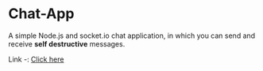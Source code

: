 # Chat-App
 A simple Node.js and socket.io chat application, in which you can send and receive **self destructive** messages.

Link -: <a href="https://apanjwani0-chat-app.herokuapp.com/" target="_blank">Click here</a>


